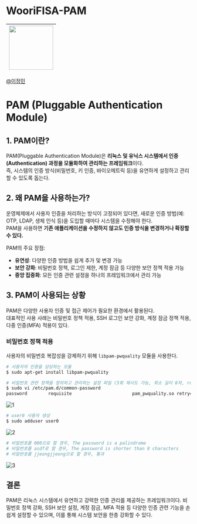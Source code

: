 # WooriFISA-PAM

|<img src="https://avatars.githubusercontent.com/u/82391356?v=4" width="120" height="120"/>|
|:-:|
[@이정민](https://github.com/jjeong1015) 

# PAM (Pluggable Authentication Module)

## 1. PAM이란?
PAM(Pluggable Authentication Module)은 **리눅스 및 유닉스 시스템에서 인증(Authentication) 과정을 모듈화하여 관리하는 프레임워크**이다.  
즉, 시스템의 인증 방식(비밀번호, 키 인증, 바이오메트릭 등)을 유연하게 설정하고 관리할 수 있도록 돕는다.

## 2. 왜 PAM을 사용하는가?
운영체제에서 사용자 인증을 처리하는 방식이 고정되어 있다면, 새로운 인증 방법(예: OTP, LDAP, 생체 인식 등)을 도입할 때마다 시스템을 수정해야 한다.  
PAM을 사용하면 **기존 애플리케이션을 수정하지 않고도 인증 방식을 변경하거나 확장할 수 있다.**  

PAM의 주요 장점:
- **유연성**: 다양한 인증 방법을 쉽게 추가 및 변경 가능
- **보안 강화**: 비밀번호 정책, 로그인 제한, 계정 잠금 등 다양한 보안 정책 적용 가능
- **중앙 집중화**: 모든 인증 관련 설정을 하나의 프레임워크에서 관리 가능

## 3. PAM이 사용되는 상황
PAM은 다양한 사용자 인증 및 접근 제어가 필요한 환경에서 활용된다. <br>대표적인 사용 사례는 비밀번호 정책 적용, SSH 로그인 보안 강화, 계정 잠금 정책 적용, 다중 인증(MFA) 적용이 있다.

### 비밀번호 정책 적용
사용자의 비밀번호 복잡성을 강제하기 위해 `libpam-pwquality` 모듈을 사용한다.


```bash
# 사용자의 인증을 담당하는 모듈
$ sudo apt-get install libpam-pwquality
```

```bash
# 비밀번호 관련 정책을 정의하고 관리하는 설정 파일 (3회 재시도 가능, 최소 길이 8자, root 계정에도 정책 적용)
$ sudo vi /etc/pam.d/common-password
password        requisite                       pam_pwquality.so retry=3 minlen=8 enforce_for_root
```

![1](https://github.com/user-attachments/assets/d57d80eb-c0dc-4964-8b85-c462955b6aa1)

```bash
# user0 사용자 생성
$ sudo adduser user0
```

![2](https://github.com/user-attachments/assets/b057c423-83c1-477c-8988-c3c2e7bd6741)

```bash
# 비밀번호를 000으로 할 경우, The password is a palindrome
# 비밀번호를 asdf로 할 경우, The password is shorter than 8 characters
# 비밀번호를 jjeongjjeong으로 할 경우, 통과
```

![3](https://github.com/user-attachments/assets/d0e85dbb-9296-4a4d-965f-cd66089892af)

## 결론
PAM은 리눅스 시스템에서 유연하고 강력한 인증 관리를 제공하는 프레임워크이다.
비밀번호 정책 강화, SSH 보안 설정, 계정 잠금, MFA 적용 등 다양한 인증 관련 기능을 손쉽게 설정할 수 있으며, 이를 통해 시스템 보안을 한층 강화할 수 있다.
